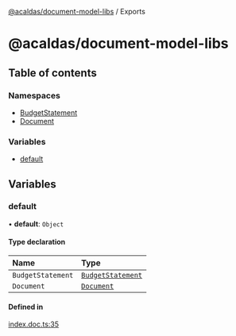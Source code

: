 [@acaldas/document-model-libs](README.md) / Exports

# @acaldas/document-model-libs

## Table of contents

### Namespaces

- [BudgetStatement](modules/BudgetStatement.md)
- [Document](modules/Document.md)

### Variables

- [default](modules.md#default)

## Variables

### default

• **default**: `Object`

#### Type declaration

| Name | Type |
| :------ | :------ |
| `BudgetStatement` | [`BudgetStatement`](modules/BudgetStatement.md) |
| `Document` | [`Document`](modules/Document.md) |

#### Defined in

[index.doc.ts:35](https://github.com/acaldas/document-model-libs/blob/7166330/src/index.doc.ts#L35)
